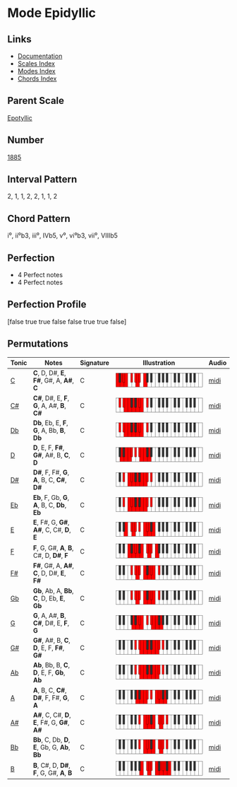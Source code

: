 # Mode Epidyllic

## Links

- [Documentation](README.md)
- [Scales Index](Scales.md)
- [Modes Index](Modes.md)
- [Chords Index](Chords.md)

## Parent Scale

[Epotyllic](ScaleEpotyllic.md)

## Number

[1885](https://ianring.com/musictheory/scales/1885)

## Interval Pattern

2, 1, 1, 2, 2, 1, 1, 2

## Chord Pattern

i⁰, ii⁰b3, iii⁰, IVb5, v⁰, vi⁰b3, vii⁰, VIIIb5

## Perfection

- 4 Perfect notes
- 4 Perfect notes

## Perfection Profile

[false true true false false true true false]

## Permutations

| Tonic | Notes | Signature | Illustration | Audio |
|-------|-------|-----------|--------------|-------|
| [C](ModeCNaturalEpidyllic.md) | **C**, D, D#, **E**, **F#**, G#, A, **A#**, **C** | C | ![CNaturalEpidyllic](ModeCNaturalEpidyllic.png) | [midi](https://github.com/edipermadi/music/blob/main/docs/ModeCNaturalEpidyllic.mid?raw=true) |
| [C#](ModeCSharpEpidyllic.md) | **C#**, D#, E, **F**, **G**, A, A#, **B**, **C#** | C | ![CSharpEpidyllic](ModeCSharpEpidyllic.png) | [midi](https://github.com/edipermadi/music/blob/main/docs/ModeCSharpEpidyllic.mid?raw=true) |
| [Db](ModeDFlatEpidyllic.md) | **Db**, Eb, E, **F**, **G**, A, Bb, **B**, **Db** | C | ![DFlatEpidyllic](ModeDFlatEpidyllic.png) | [midi](https://github.com/edipermadi/music/blob/main/docs/ModeDFlatEpidyllic.mid?raw=true) |
| [D](ModeDNaturalEpidyllic.md) | **D**, E, F, **F#**, **G#**, A#, B, **C**, **D** | C | ![DNaturalEpidyllic](ModeDNaturalEpidyllic.png) | [midi](https://github.com/edipermadi/music/blob/main/docs/ModeDNaturalEpidyllic.mid?raw=true) |
| [D#](ModeDSharpEpidyllic.md) | **D#**, F, F#, **G**, **A**, B, C, **C#**, **D#** | C | ![DSharpEpidyllic](ModeDSharpEpidyllic.png) | [midi](https://github.com/edipermadi/music/blob/main/docs/ModeDSharpEpidyllic.mid?raw=true) |
| [Eb](ModeEFlatEpidyllic.md) | **Eb**, F, Gb, **G**, **A**, B, C, **Db**, **Eb** | C | ![EFlatEpidyllic](ModeEFlatEpidyllic.png) | [midi](https://github.com/edipermadi/music/blob/main/docs/ModeEFlatEpidyllic.mid?raw=true) |
| [E](ModeENaturalEpidyllic.md) | **E**, F#, G, **G#**, **A#**, C, C#, **D**, **E** | C | ![ENaturalEpidyllic](ModeENaturalEpidyllic.png) | [midi](https://github.com/edipermadi/music/blob/main/docs/ModeENaturalEpidyllic.mid?raw=true) |
| [F](ModeFNaturalEpidyllic.md) | **F**, G, G#, **A**, **B**, C#, D, **D#**, **F** | C | ![FNaturalEpidyllic](ModeFNaturalEpidyllic.png) | [midi](https://github.com/edipermadi/music/blob/main/docs/ModeFNaturalEpidyllic.mid?raw=true) |
| [F#](ModeFSharpEpidyllic.md) | **F#**, G#, A, **A#**, **C**, D, D#, **E**, **F#** | C | ![FSharpEpidyllic](ModeFSharpEpidyllic.png) | [midi](https://github.com/edipermadi/music/blob/main/docs/ModeFSharpEpidyllic.mid?raw=true) |
| [Gb](ModeGFlatEpidyllic.md) | **Gb**, Ab, A, **Bb**, **C**, D, Eb, **E**, **Gb** | C | ![GFlatEpidyllic](ModeGFlatEpidyllic.png) | [midi](https://github.com/edipermadi/music/blob/main/docs/ModeGFlatEpidyllic.mid?raw=true) |
| [G](ModeGNaturalEpidyllic.md) | **G**, A, A#, **B**, **C#**, D#, E, **F**, **G** | C | ![GNaturalEpidyllic](ModeGNaturalEpidyllic.png) | [midi](https://github.com/edipermadi/music/blob/main/docs/ModeGNaturalEpidyllic.mid?raw=true) |
| [G#](ModeGSharpEpidyllic.md) | **G#**, A#, B, **C**, **D**, E, F, **F#**, **G#** | C | ![GSharpEpidyllic](ModeGSharpEpidyllic.png) | [midi](https://github.com/edipermadi/music/blob/main/docs/ModeGSharpEpidyllic.mid?raw=true) |
| [Ab](ModeAFlatEpidyllic.md) | **Ab**, Bb, B, **C**, **D**, E, F, **Gb**, **Ab** | C | ![AFlatEpidyllic](ModeAFlatEpidyllic.png) | [midi](https://github.com/edipermadi/music/blob/main/docs/ModeAFlatEpidyllic.mid?raw=true) |
| [A](ModeANaturalEpidyllic.md) | **A**, B, C, **C#**, **D#**, F, F#, **G**, **A** | C | ![ANaturalEpidyllic](ModeANaturalEpidyllic.png) | [midi](https://github.com/edipermadi/music/blob/main/docs/ModeANaturalEpidyllic.mid?raw=true) |
| [A#](ModeASharpEpidyllic.md) | **A#**, C, C#, **D**, **E**, F#, G, **G#**, **A#** | C | ![ASharpEpidyllic](ModeASharpEpidyllic.png) | [midi](https://github.com/edipermadi/music/blob/main/docs/ModeASharpEpidyllic.mid?raw=true) |
| [Bb](ModeBFlatEpidyllic.md) | **Bb**, C, Db, **D**, **E**, Gb, G, **Ab**, **Bb** | C | ![BFlatEpidyllic](ModeBFlatEpidyllic.png) | [midi](https://github.com/edipermadi/music/blob/main/docs/ModeBFlatEpidyllic.mid?raw=true) |
| [B](ModeBNaturalEpidyllic.md) | **B**, C#, D, **D#**, **F**, G, G#, **A**, **B** | C | ![BNaturalEpidyllic](ModeBNaturalEpidyllic.png) | [midi](https://github.com/edipermadi/music/blob/main/docs/ModeBNaturalEpidyllic.mid?raw=true) |
